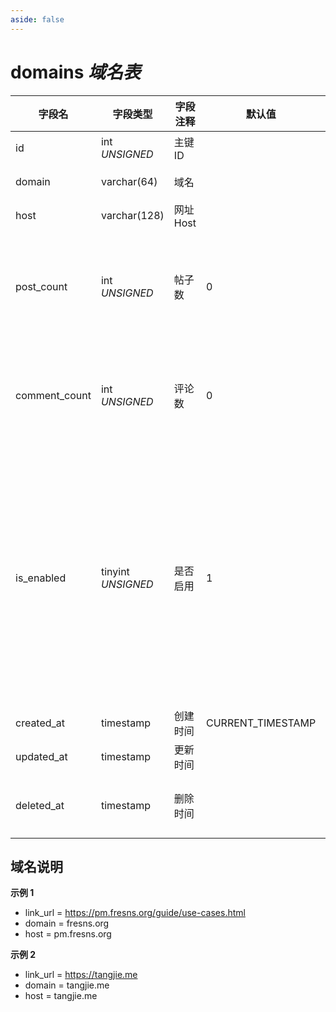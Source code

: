 ```yaml
---
aside: false
---
```


# domains *域名表*

| 字段名 | 字段类型 | 字段注释 | 默认值 | 可空 | 备注 |
| --- | --- | --- | --- | --- | --- |
| id | int *UNSIGNED* | 主键 ID | | NO | 自动递增 |
| domain | varchar(64) | 域名 |  | NO | 顶级域名 |
| host | varchar(128) | 网址 Host |  | NO | **唯一值** |
| post_count | int *UNSIGNED* | 帖子数 | 0 | NO | 有多少帖子内容包含了该域名 |
| comment_count | int *UNSIGNED* | 评论数 | 0 | NO | 有多少评论内容包含了该域名 |
| is_enabled | tinyint *UNSIGNED* | 是否启用 | 1 | NO | 0.禁用 / 1.启用<br>禁用则该域名 URL 不能解析成超链接，仅作为纯文本显示 |
| created_at | timestamp | 创建时间 | CURRENT_TIMESTAMP | NO |  |
| updated_at | timestamp | 更新时间 |  | YES |  |
| deleted_at | timestamp | 删除时间 |  | YES | 为空代表没有删除 |

## 域名说明

**示例 1**
- link_url = https://pm.fresns.org/guide/use-cases.html
- domain = fresns.org
- host = pm.fresns.org

**示例 2**
- link_url = https://tangjie.me
- domain = tangjie.me
- host = tangjie.me

